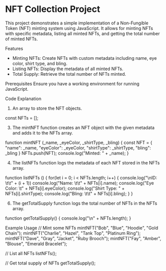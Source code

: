 # NFT Collection Project

This project demonstrates a simple implementation of a Non-Fungible Token (NFT) minting system using JavaScript. It allows for minting NFTs with specific metadata, listing all minted NFTs, and getting the total number of minted NFTs.

Features
- Minting NFTs: Create NFTs with custom metadata including name, eye color, shirt type, and bling.
- Listing NFTs: Display the metadata of all minted NFTs.
- Total Supply: Retrieve the total number of NFTs minted.

Prerequisites
Ensure you have a working environment for running JavaScript.

Code Explanation
1. An array to store the NFT objects.

const NFTs = [];

3. The mintNFT function creates an NFT object with the given metadata and adds it to the NFTs array.

function mintNFT (_name, _eyeColor, _shirtType, _bling) {
    const NFT = {
        "name": _name,
        "eyeColor": _eyeColor,
        "shirtType": _shirtType,
        "bling": _bling
    }
    NFTs.push(NFT);
    console.log("Minted: " + _name);
}

4. The listNFTs function logs the metadata of each NFT stored in the NFTs array.

function listNFTs () {
    for(let i = 0; i < NFTs.length; i++) {
        console.log("\nID: \t\t" + (i + 1))
        console.log("Name: \t\t" + NFTs[i].name);
        console.log("Eye Color: \t" + NFTs[i].eyeColor);
        console.log("Shirt Type: " + NFTs[i].shirtType);
        console.log("Bling: \t\t" + NFTs[i].bling);
    }
}

6. The getTotalSupply function logs the total number of NFTs in the NFTs array.

function getTotalSupply() {
    console.log("\n" + NFTs.length);
}

Example Usage
// Mint some NFTs
mintNFT("Bob", "Blue", "Hoodie", "Gold Chain");
mintNFT("Charlie", "Hazel", "Tank Top", "Platinum Ring");
mintNFT("Dave", "Gray", "Jacket", "Ruby Brooch");
mintNFT("Fay", "Amber", "Blouse", "Emerald Bracelet");

// List all NFTs
listNFTs();

// Get total supply of NFTs
getTotalSupply();
